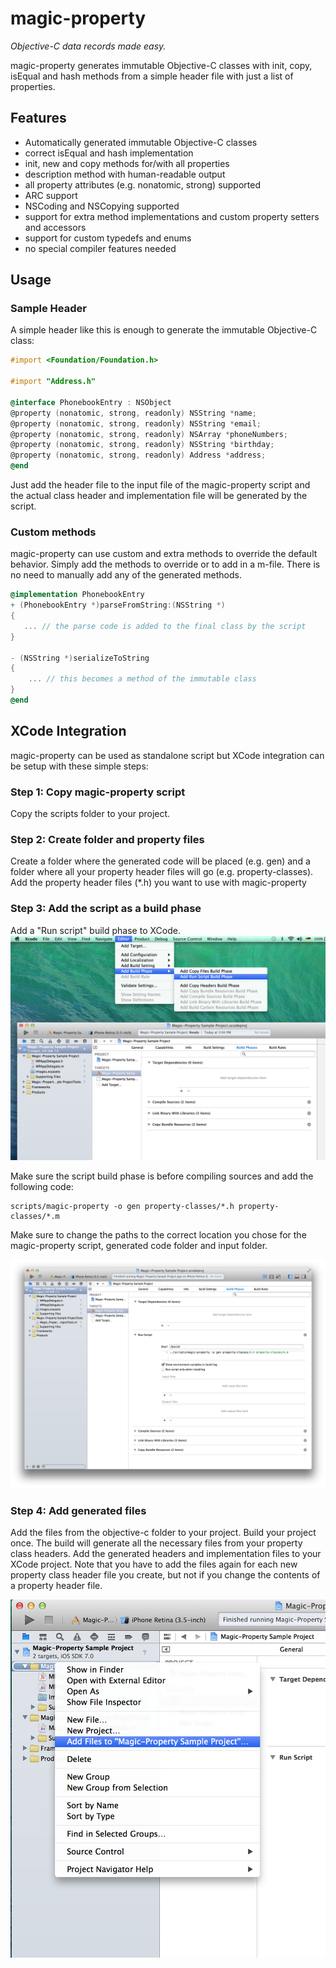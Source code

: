 magic-property
==============

*Objective-C data records made easy.*

magic-property generates immutable Objective-C classes with init, copy, isEqual and hash
methods from a simple header file with just a list of properties.

Features
--------
 * Automatically generated immutable Objective-C classes
 * correct isEqual and hash implementation
 * init, new and copy methods for/with all properties
 * description method with human-readable output
 * all property attributes (e.g. nonatomic, strong) supported
 * ARC support
 * NSCoding and NSCopying supported
 * support for extra method implementations and custom property setters and
   accessors
 * support for custom typedefs and enums
 * no special compiler features needed

Usage
-----

### Sample Header ####

A simple header like this is enough to generate the immutable Objective-C class:
```objective-c
#import <Foundation/Foundation.h>

#import "Address.h"

@interface PhonebookEntry : NSObject
@property (nonatomic, strong, readonly) NSString *name;
@property (nonatomic, strong, readonly) NSString *email;
@property (nonatomic, strong, readonly) NSArray *phoneNumbers;
@property (nonatomic, strong, readonly) NSString *birthday;
@property (nonatomic, strong, readonly) Address *address;
@end
```

Just add the header file to the input file of the magic-property script and the
actual class header and implementation file will be generated by the script.

### Custom methods ###

magic-property can use custom and extra methods to override the default
behavior. Simply add the methods to override or to add in a m-file. There is no
need to manually add any of the generated methods.

```objective-c
@implementation PhonebookEntry
+ (PhonebookEntry *)parseFromString:(NSString *)
{
   ... // the parse code is added to the final class by the script
}

- (NSString *)serializeToString
{
    ... // this becomes a method of the immutable class
}
@end
```

XCode Integration
------------

magic-property can be used as standalone script but XCode integration can be setup with these simple steps:

### Step 1: Copy magic-property script ###

Copy the scripts folder to your project.

### Step 2: Create folder and property files ###

Create a folder where the generated code will be placed (e.g. gen) and a folder
where all your property header files will go (e.g. property-classes). Add the
property header files (*.h) you want to use with magic-property

### Step 3: Add the script as a build phase ###

Add a "Run script" build phase to XCode.
![Add build target](screenshot_buildtarget.png "Add build target")

Make sure the script build phase is before compiling sources and add the
following code:
```
scripts/magic-property -o gen property-classes/*.h property-classes/*.m
```
Make sure to change the paths to the correct location you chose for the
magic-property script, generated code folder and input folder.

![Script](screenshot_script.png "Add script")

### Step 4: Add generated files ###

Add the files from the objective-c folder to your project. Build your project
once. The build will generate all the necessary files from your property class
headers. Add the generated headers and implementation files to your XCode
project. Note that you have to add the files again for each new property class
header file you create, but not if you change the contents of a property header
file.

![Add files](screenshot_addfiles.png "Add files")
